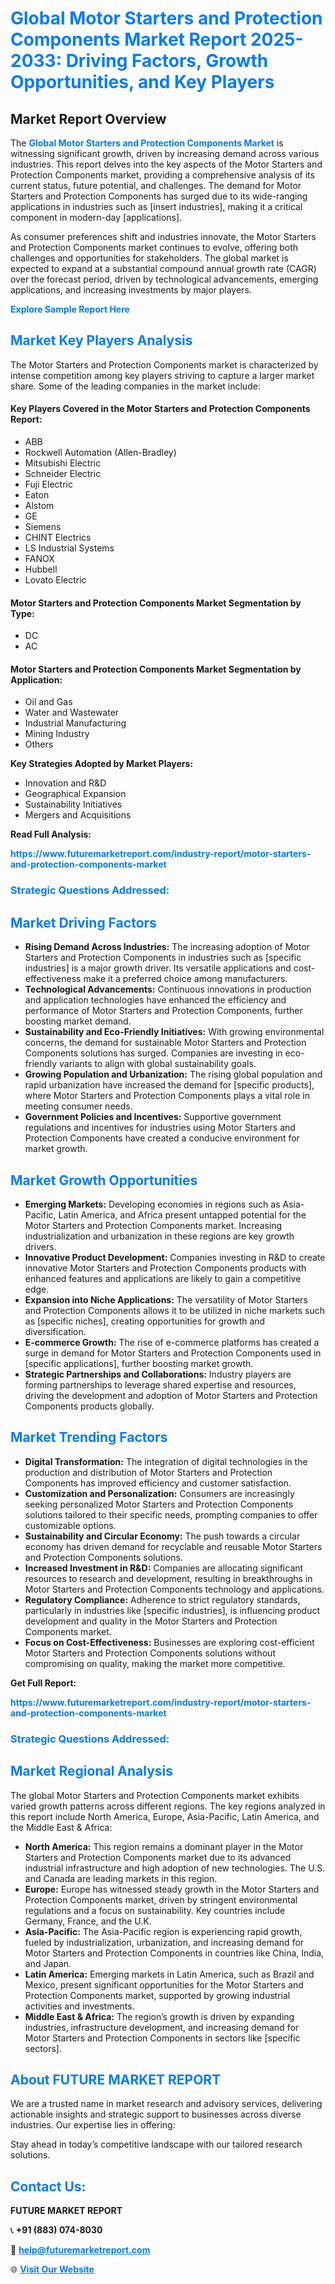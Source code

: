 <h1 style="color: #007BFF;">Global Motor Starters and Protection Components Market Report 2025-2033: Driving Factors, Growth Opportunities, and Key Players</h1>

<section id="overview">
<h2>Market Report Overview</h2>
<p>The <a href="https://www.futuremarketreport.com/industry-report/motor-starters-and-protection-components-market" style="color: #007BFF; text-decoration: none;"><strong>Global Motor Starters and Protection Components Market</strong></a> is witnessing significant growth, driven by increasing demand across various industries. This report delves into the key aspects of the Motor Starters and Protection Components market, providing a comprehensive analysis of its current status, future potential, and challenges. The demand for Motor Starters and Protection Components has surged due to its wide-ranging applications in industries such as [insert industries], making it a critical component in modern-day [applications].</p>
<p>As consumer preferences shift and industries innovate, the Motor Starters and Protection Components market continues to evolve, offering both challenges and opportunities for stakeholders. The global market is expected to expand at a substantial compound annual growth rate (CAGR) over the forecast period, driven by technological advancements, emerging applications, and increasing investments by major players.</p>
</section>

<section id="overview">
<p><a href="https://www.futuremarketreport.com/request-sample/reportId=81704" style="color: #007BFF; text-decoration: none;"><strong>Explore Sample Report Here</strong></a></p>
</section>

<section id="key-players">
<h2 style="color: #007BFF;">Market Key Players Analysis</h2>
<p>The Motor Starters and Protection Components market is characterized by intense competition among key players striving to capture a larger market share. Some of the leading companies in the market include:</p>
<h4>Key Players Covered in the Motor Starters and Protection Components Report:</h4>
<ul><li>ABB</li><li>Rockwell Automation (Allen-Bradley)</li><li>Mitsubishi Electric</li><li>Schneider Electric</li><li>Fuji Electric</li><li>Eaton</li><li>Alstom</li><li>GE</li><li>Siemens</li><li>CHINT Electrics</li><li>LS Industrial Systems</li><li>FANOX</li><li>Hubbell</li><li>Lovato Electric</li></ul>
<h4>Motor Starters and Protection Components Market Segmentation by Type:</h4>
<ul><li>DC</li><li>AC</li></ul>

<h4>Motor Starters and Protection Components Market Segmentation by Application:</h4>
<ul><li>Oil and Gas</li><li>Water and Wastewater</li><li>Industrial Manufacturing</li><li>Mining Industry</li><li>Others</li></ul>
<p><strong>Key Strategies Adopted by Market Players:</strong></p>
<ul>
<li>Innovation and R&D</li>
<li>Geographical Expansion</li>
<li>Sustainability Initiatives</li>
<li>Mergers and Acquisitions</li>
</ul>
</section>

<section>
<p><strong>Read Full Analysis: </strong></p><a href="https://www.futuremarketreport.com/industry-report/motor-starters-and-protection-components-market" style="color: #007BFF; text-decoration: none;"><strong>https://www.futuremarketreport.com/industry-report/motor-starters-and-protection-components-market</strong></a>
<h3 style="color: #007BFF;">Strategic Questions Addressed:</h3>
</section>

<section id="driving-factors">
<h2 style="color: #007BFF;">Market Driving Factors</h2>
<ul>
<li><strong>Rising Demand Across Industries:</strong> The increasing adoption of Motor Starters and Protection Components in industries such as [specific industries] is a major growth driver. Its versatile applications and cost-effectiveness make it a preferred choice among manufacturers.</li>
<li><strong>Technological Advancements:</strong> Continuous innovations in production and application technologies have enhanced the efficiency and performance of Motor Starters and Protection Components, further boosting market demand.</li>
<li><strong>Sustainability and Eco-Friendly Initiatives:</strong> With growing environmental concerns, the demand for sustainable Motor Starters and Protection Components solutions has surged. Companies are investing in eco-friendly variants to align with global sustainability goals.</li>
<li><strong>Growing Population and Urbanization:</strong> The rising global population and rapid urbanization have increased the demand for [specific products], where Motor Starters and Protection Components plays a vital role in meeting consumer needs.</li>
<li><strong>Government Policies and Incentives:</strong> Supportive government regulations and incentives for industries using Motor Starters and Protection Components have created a conducive environment for market growth.</li>
</ul>
</section>

<section id="growth-opportunities">
<h2 style="color: #007BFF;">Market Growth Opportunities</h2>
<ul>
<li><strong>Emerging Markets:</strong> Developing economies in regions such as Asia-Pacific, Latin America, and Africa present untapped potential for the Motor Starters and Protection Components market. Increasing industrialization and urbanization in these regions are key growth drivers.</li>
<li><strong>Innovative Product Development:</strong> Companies investing in R&D to create innovative Motor Starters and Protection Components products with enhanced features and applications are likely to gain a competitive edge.</li>
<li><strong>Expansion into Niche Applications:</strong> The versatility of Motor Starters and Protection Components allows it to be utilized in niche markets such as [specific niches], creating opportunities for growth and diversification.</li>
<li><strong>E-commerce Growth:</strong> The rise of e-commerce platforms has created a surge in demand for Motor Starters and Protection Components used in [specific applications], further boosting market growth.</li>
<li><strong>Strategic Partnerships and Collaborations:</strong> Industry players are forming partnerships to leverage shared expertise and resources, driving the development and adoption of Motor Starters and Protection Components products globally.</li>
</ul>
</section>

<section id="trending-factors">
<h2 style="color: #007BFF;">Market Trending Factors</h2>
<ul>
<li><strong>Digital Transformation:</strong> The integration of digital technologies in the production and distribution of Motor Starters and Protection Components has improved efficiency and customer satisfaction.</li>
<li><strong>Customization and Personalization:</strong> Consumers are increasingly seeking personalized Motor Starters and Protection Components solutions tailored to their specific needs, prompting companies to offer customizable options.</li>
<li><strong>Sustainability and Circular Economy:</strong> The push towards a circular economy has driven demand for recyclable and reusable Motor Starters and Protection Components solutions.</li>
<li><strong>Increased Investment in R&D:</strong> Companies are allocating significant resources to research and development, resulting in breakthroughs in Motor Starters and Protection Components technology and applications.</li>
<li><strong>Regulatory Compliance:</strong> Adherence to strict regulatory standards, particularly in industries like [specific industries], is influencing product development and quality in the Motor Starters and Protection Components market.</li>
<li><strong>Focus on Cost-Effectiveness:</strong> Businesses are exploring cost-efficient Motor Starters and Protection Components solutions without compromising on quality, making the market more competitive.</li>
</ul>
</section>

<section>
<p><strong>Get Full Report: </strong></p><a href="https://www.futuremarketreport.com/industry-report/motor-starters-and-protection-components-market" style="color: #007BFF; text-decoration: none;"><strong>https://www.futuremarketreport.com/industry-report/motor-starters-and-protection-components-market</strong></a>
<h3 style="color: #007BFF;">Strategic Questions Addressed:</h3>
</section>


<section id="regional-analysis">
<h2 style="color: #007BFF;">Market Regional Analysis</h2>
<p>The global Motor Starters and Protection Components market exhibits varied growth patterns across different regions. The key regions analyzed in this report include North America, Europe, Asia-Pacific, Latin America, and the Middle East & Africa:</p>
<ul>
<li><strong>North America:</strong> This region remains a dominant player in the Motor Starters and Protection Components market due to its advanced industrial infrastructure and high adoption of new technologies. The U.S. and Canada are leading markets in this region.</li>
<li><strong>Europe:</strong> Europe has witnessed steady growth in the Motor Starters and Protection Components market, driven by stringent environmental regulations and a focus on sustainability. Key countries include Germany, France, and the U.K.</li>
<li><strong>Asia-Pacific:</strong> The Asia-Pacific region is experiencing rapid growth, fueled by industrialization, urbanization, and increasing demand for Motor Starters and Protection Components in countries like China, India, and Japan.</li>
<li><strong>Latin America:</strong> Emerging markets in Latin America, such as Brazil and Mexico, present significant opportunities for the Motor Starters and Protection Components market, supported by growing industrial activities and investments.</li>
<li><strong>Middle East & Africa:</strong> The region’s growth is driven by expanding industries, infrastructure development, and increasing demand for Motor Starters and Protection Components in sectors like [specific sectors].</li>
</ul>
</section>

<footer>
<h2 style="color: #007BFF;">About FUTURE MARKET REPORT</h2>
<p>We are a trusted name in market research and advisory services, delivering actionable insights and strategic support to businesses across diverse industries. Our expertise lies in offering:</p>

<p>Stay ahead in today’s competitive landscape with our tailored research solutions.</p>

<h2 style="color: #007BFF;">Contact Us:</h2>
<p><strong>FUTURE MARKET REPORT</strong></p>
<p>📞 <strong>+91 (883) 074-8030</strong></p>
<p>📧 <strong><a href="mailto:help@futuremarketreport.com" style="color: #007BFF;">help@futuremarketreport.com</a></strong></p>
<p>🌐 <strong><a href="https://www.futuremarketreport.com/" style="color: #007BFF;">Visit Our Website</a></strong></p>
</footer>
